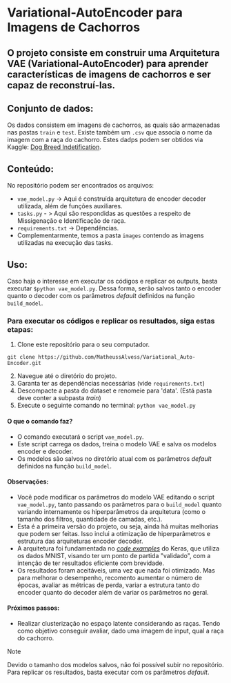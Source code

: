 # Variational-AutoEncoder para Imagens de Cachorros

## O projeto consiste em construir uma Arquitetura VAE (Variational-AutoEncoder) para aprender características de imagens de cachorros e ser capaz de reconstruí-las.

## Conjunto de dados:

Os dados consistem em imagens de cachorros, as quais são armazenadas nas pastas `train` e `test`. Existe também um `.csv` que associa o nome da imagem com a raça do cachorro.
Estes dadps podem ser obtidos via Kaggle: [Dog Breed Indetification](https://www.kaggle.com/c/dog-breed-identification/data).

## Conteúdo:

No repositório podem ser encontrados os arquivos:
- `vae_model.py` -> Aqui é construída arquitetura de encoder decoder utilizada, além de funções auxiliares.
- `tasks.py` - > Aqui são respondidas as questões a respeito de Missigenação e Identificação de raça.
- `requirements.txt` -> Dependências.
- Complementarmente, temos a pasta `images` contendo as imagens utilizadas na execução das tasks. 

## Uso:

Caso haja o interesse em executar os códigos e replicar os outputs, basta executar `$python vae_model.py`. Dessa forma, serão salvos tanto o encoder quanto o decoder com os parâmetros _default_ definidos na função `build_model`.

### Para executar os códigos e replicar os resultados, siga estas etapas:

1. Clone este repositório para o seu computador.
```
git clone https://github.com/MatheussAlvess/Variational_Auto-Encoder.git
```
2. Navegue até o diretório do projeto.
3. Garanta ter as dependências necessárias (vide `requirements.txt`)
4. Descompacte a pasta do dataset e renomeie para 'data'. (Está pasta deve conter a subpasta _train_)
5. Execute o seguinte comando no terminal:
   `python vae_model.py`
   
#### O que o comando faz?

- O comando executará o script `vae_model.py`.
- Este script carrega os dados, treina o modelo VAE e salva os modelos encoder e decoder.
- Os modelos são salvos no diretório atual com os parâmetros _default_ definidos na função `build_model`.

#### Observações:
- Você pode modificar os parâmetros do modelo VAE editando o script `vae_model.py`, tanto passando os parâmetros para o `build_model` quanto variando internamente os hiperparâmetros da arquitetura (como o tamanho dos filtros, quantidade de camadas, etc.).
- Esta é a primeira versão do projeto, ou seja, ainda há muitas melhorias que podem ser feitas. Isso inclui a otimização de hiperparâmetros e estrutura das arquiteturas encoder decoder.
- A arquitetura foi fundamentada no [ _code examples_](https://keras.io/examples/generative/vae/) do Keras, que utiliza os dados MNIST, visando ter um ponto de partida "validado", com a intenção de ter resultados eficiente com brevidade.
- Os resultados foram aceitáveis, uma vez que nada foi otimizado. Mas para melhorar o desempenho, recomento aumentar o número de épocas, avaliar as métricas de perda, variar a estrutura tanto do encoder quanto do decoder além de variar os parâmetros no geral. 

#### Próximos passos:
- Realizar clusterização no espaço latente considerando as raças. Tendo como objetivo conseguir avaliar, dado uma imagem de input, qual a raça do cachorro.

> [!NOTE]
> Devido o tamanho dos modelos salvos, não foi possível subir no repositório. Para replicar os resultados, basta executar com os parâmetros _default_.
